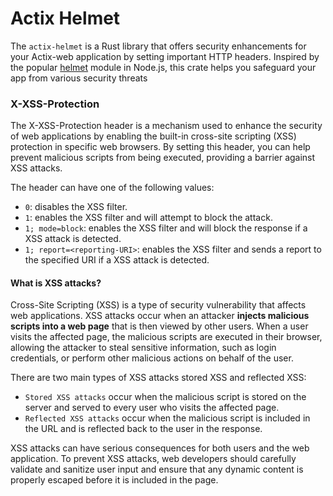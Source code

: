 # Actix Helmet

The `actix-helmet` is a Rust library that offers security enhancements for your Actix-web application by setting important HTTP headers. Inspired by the popular [helmet](https://www.npmjs.com/package/helmet) module in Node.js, this crate helps you safeguard your app from various security threats

### X-XSS-Protection
The X-XSS-Protection header is a mechanism used to enhance the security of web applications by enabling the built-in cross-site scripting (XSS) protection in specific web browsers. By setting this header, you can help prevent malicious scripts from being executed, providing a barrier against XSS attacks.

The header can have one of the following values:

 - `0`: disables the XSS filter.
 - `1`: enables the XSS filter and will attempt to block the attack.
 - `1; mode=block`: enables the XSS filter and will block the response if a XSS attack is detected.
 - `1; report=<reporting-URI>`: enables the XSS filter and sends a report to the specified URI if a XSS attack is detected.

#### What is XSS attacks?
Cross-Site Scripting (XSS) is a type of security vulnerability that affects web applications. XSS attacks occur when an attacker **injects malicious scripts into a web page** that is then viewed by other users. When a user visits the affected page, the malicious scripts are executed in their browser, allowing the attacker to steal sensitive information, such as login credentials, or perform other malicious actions on behalf of the user.

There are two main types of XSS attacks stored XSS and reflected XSS: 
 - `Stored XSS attacks` occur when the malicious script is stored on the server and served to every user who visits the affected page. 
 - `Reflected XSS attacks` occur when the malicious script is included in the URL and is reflected back to the user in the response.

XSS attacks can have serious consequences for both users and the web application. To prevent XSS attacks, web developers should carefully validate and sanitize user input and ensure that any dynamic content is properly escaped before it is included in the page. 

